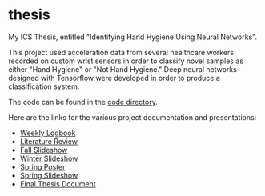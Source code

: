 # thesis
My ICS Thesis, entitled "Identifying Hand Hygiene Using Neural Networks".

This project used acceleration data from several healthcare workers recorded on custom wrist sensors in order to classify novel samples as either "Hand Hygiene" or "Not Hand Hygiene." Deep neural networks designed with Tensorflow were developed in order to produce a classification system.

The code can be found in the [code directory](https://github.com/Prescientje/thesis/tree/master/code).

Here are the links for the various project documentation and presentations:
- [Weekly Logbook](https://docs.google.com/document/d/1NAcXuELS81GIytGKtHOiyXntrJCKafeh9Rc6ZayDTWk/edit?usp=sharing)
- [Literature Review](https://docs.google.com/document/d/1aM5kI4d-h4LXKi_f4zx6gvZXyqe_NVRErnAR05JSK1o/edit?usp=sharing)
- [Fall Slideshow](https://github.com/Prescientje/thesis/blob/master/PresentationFall.pdf)
- [Winter Slideshow](https://github.com/Prescientje/thesis/blob/master/PresentationWinter.pdf)
- [Spring Poster](https://github.com/Prescientje/thesis/blob/master/PosterSpring3.pdf)
- [Spring Slideshow](https://github.com/Prescientje/thesis/blob/master/PresentationSpring.pdf)
- [Final Thesis Document](https://github.com/Prescientje/thesis/blob/master/doc/document.pdf)
